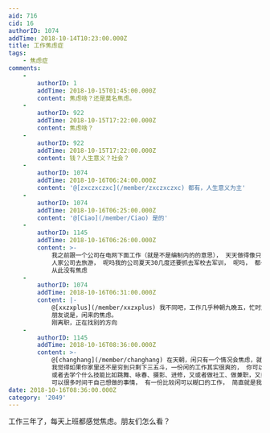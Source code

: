 ```yaml
---
aid: 716
cid: 16
authorID: 1074
addTime: 2018-10-14T10:23:00.000Z
title: 工作焦虑症
tags:
    - 焦虑症
comments:
    -
        authorID: 1
        addTime: 2018-10-15T01:45:00.000Z
        content: 焦虑啥？还是莫名焦虑。
    -
        authorID: 922
        addTime: 2018-10-15T17:22:00.000Z
        content: 焦虑啥？
    -
        authorID: 922
        addTime: 2018-10-15T17:22:00.000Z
        content: 钱？人生意义？社会？
    -
        authorID: 1074
        addTime: 2018-10-16T06:24:00.000Z
        content: '@[zxczxczxc](/member/zxczxczxc) 都有，人生意义为主'
    -
        authorID: 1074
        addTime: 2018-10-16T06:25:00.000Z
        content: '@[Ciao](/member/Ciao) 是的'
    -
        authorID: 1145
        addTime: 2018-10-16T06:26:00.000Z
        content: >-
            我之前跟一个公司在电网下面工作（就是不是编制内的的意思）， 天天做得像只狗一样， 人工福利又少， 到了这几年还要变相减薪，
            人家公司去旅游， 呢吗我的公司夏天30几度还要抓去军校去军训， 呢吗， 都一把年级又不是高中生， 还军训条毛， 二话不说直接跑路不干，
            从此没有焦虑
    -
        authorID: 1074
        addTime: 2018-10-16T06:31:00.000Z
        content: |-
            @[xxzxplus](/member/xxzxplus) 我不同吧，工作几乎种朝九晚五，忙时加班，不忙时打瞌睡，但还是焦虑。  
            朋友说是，闲来的焦虑。  
            刚离职，正在找别的方向
    -
        authorID: 1145
        addTime: 2018-10-16T08:36:00.000Z
        content: >-
            @[changhang](/member/changhang) 在天朝，闲只有一个情况会焦虑，就是没米糊口，
            我觉得如果你家里还不是穷到只剩下三五斗，一份闲的工作其实很爽的， 你可以有时间去看你的书籍， 去研究你自己喜欢的课题，
            或者去学个什么技能比如跳舞、咏春、摄影、进修，又或者做社工、做兼职，又或者可以玩游戏做主播（不适合我，老了）。。。。。，
            可以很多时间干自己想做的事情， 有一份比较闲可以糊口的工作， 简直就是我的梦想。
date: 2018-10-16T08:36:00.000Z
category: '2049'
---
```


工作三年了，每天上班都感觉焦虑。朋友们怎么看？
